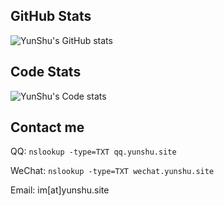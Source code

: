 ## GitHub Stats

![YunShu's GitHub stats](https://readme-stats.yunshu.site/api?username=Selflocking&show_icons=true&bg_color=2D3748&text_color=ffffff)

## Code Stats

![YunShu's Code stats](https://readme-stats.yunshu.site/api/wakatime?username=YunShu&api_domain=wakapi.yunshu.site&bg_color=2D3748&title_color=2F855A&icon_color=2F855A&text_color=ffffff&custom_title=Wakapi%20Week%20Stats&layout=compact)

## Contact me

QQ: `nslookup -type=TXT qq.yunshu.site`

WeChat: `nslookup -type=TXT wechat.yunshu.site`

Email: im[at]yunshu.site

